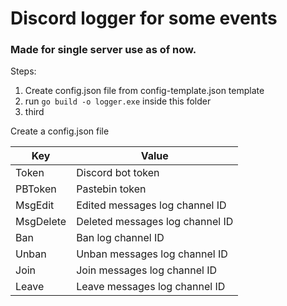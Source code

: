 # Discord logger for some events
### Made for single server use as of now.

Steps: 
1. Create config.json file from config-template.json template
2. run `go build -o logger.exe` inside this folder
3. third

Create a config.json file


| Key           | Value                                |
| ------------- |--------------------------------------|
| Token         | Discord bot token                    |
| PBToken       | Pastebin token                       |
| MsgEdit       | Edited messages log channel ID       |
| MsgDelete     | Deleted messages log channel ID      |
| Ban           | Ban log channel ID                   |
| Unban         | Unban messages log channel ID        |
| Join          | Join messages log channel ID         |
| Leave         | Leave messages log channel ID        |